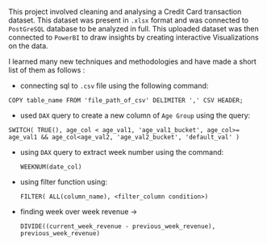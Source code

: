 This project involved cleaning and analysing a Credit Card transaction dataset. This dataset was present in `.xlsx` format and was connected to `PostGreSQL` database to be analyzed in full.
This uploaded dataset was then connected to `PowerBI` to draw insights by creating interactive Visualizations on the data.

I learned many new techniques and methodologies and have made a short list of them as follows :

- connecting sql to `.csv` file using the following command:

`COPY table_name
FROM 'file_path_of_csv'
DELIMITER ','
CSV HEADER;`

- used `DAX` query to create a new column of `Age Group` using the query:

`SWITCH( TRUE(),
	age_col < age_val1, 'age_val1_bucket',
	age_col>= age_val1 && age_col<age_val2, 'age_val2_bucket',
	'default_val'
)`

- using `DAX` query to extract week number using the command:
	
	`WEEKNUM(date_col)`

- using filter function using:

	`FILTER( ALL(column_name), <filter_column condition>)`

- finding week over week revenue ->
	
	`DIVIDE((current_week_revenue - previous_week_revenue), previous_week_revenue)`


